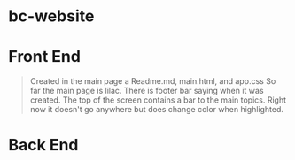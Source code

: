 # bc-website

# Front End
>Created in the main page a Readme.md, main.html, and app.css
>So far the main page is lilac. There is footer bar saying when it was created.  The top of the screen contains a bar to the main topics.  Right now it doesn't go anywhere but does change color when highlighted.

# Back End